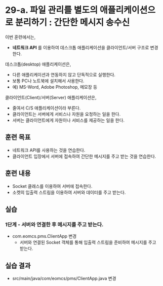# 29-a. 파일 관리를 별도의 애플리케이션으로 분리하기 : 간단한 메시지 송수신

이번 훈련에서는,
- **네트워크 API** 를 이용하여 데스크톱 애플리케이션을 클라이언트/서버 구조로 변경한다.

데스크톱(desktop) 애플리케이션은,
- 다른 애플리케이션과 연동하지 않고 단독적으로 실행한다.
- 보통 PC나 노트북에 설치해서 사용한다.
- 예) MS-Word, Adobe Photoshop, 메모장 등

클라이언트(Client)/서버(Server) 애플리케이션은,
- 줄여서 C/S 애플리케이션이라 부른다.
- 클라이언트는 서버에게 서비스나 자원을 요청하는 일을 한다.
- 서버는 클라이언트에게 자원이나 서비스를 제공하는 일을 한다.

## 훈련 목표
- 네트워크 API를 사용하는 것을 연습한다.
- 클라이언트 입장에서 서버에 접속하여 간단한 메시지를 주고 받는 것을 연습한다.

## 훈련 내용
- Socket 클래스를 이용하여 서버에 접속한다.
- 소켓의 입출력 스트림을 이용하여 서버와 데이터를 주고 받는다.


## 실습

### 1단계 - 서버와 연결한 후 메시지를 주고 받는다.

- com.eomcs.pms.ClientApp 변경
  - 서버와 연결된 Socket 객체를 통해 입출력 스트림을 준비하여 메시지를 주고 받는다.

## 실습 결과
- src/main/java/com/eomcs/pms/ClientApp.java 변경
